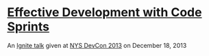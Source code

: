 # [Effective Development with Code Sprints](http://patik.github.io/code-sprint)

An [Ignite talk](http://igniteshow.com) given at [NYS DevCon 2013](http://nys-its.github.io/ny-innovates/) on December 18, 2013
